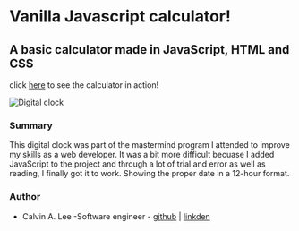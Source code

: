 # Vanilla Javascript calculator! 

## A basic calculator made in JavaScript, HTML and CSS 

click [here](https://calvinalee2006.github.io/calculator/) to see the calculator in action!

![Digital clock](images/Screenshot%20(18).png)

### Summary
This digital clock was part of the mastermind program I attended to improve my skills as a
web developer. It was a bit more difficult becuase I added JavaScript to the project and 
through a lot of trial and error as well as reading, I finally got it to work. Showing the proper date in a 12-hour format. 

### Author
- Calvin A. Lee -Software engineer - [github](https://github.com/calvinalee2006) | [linkden](https://www.linkedin.com/in/calvin-lee-90082006/)